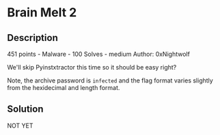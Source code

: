 # Brain Melt 2
## Description
451 points - Malware - 100 Solves - medium
Author: 0xNightwolf

We'll skip Pyinstxtractor this time so it should be easy right?

Note, the archive password is `infected` and the flag format varies slightly from the hexidecimal and length format.

## Solution
NOT YET
